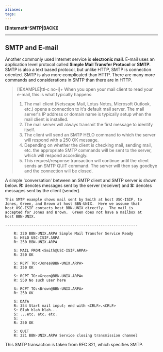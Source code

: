 ```yaml
---
aliases:
tags:
---
```

**[[Internet#^SMTP|BACK]]**

---
## SMTP and E-mail
Another commonly used Internet service is **electronic mail**. E-mail uses an application level protocol called **Simple Mail Transfer Protocol** or **SMTP**. SMTP is also a text based protocol, but unlike HTTP, SMTP is connection oriented. SMTP is also more complicated than HTTP. There are many more commands and considerations in SMTP than there are in HTTP.
>[!EXAMPLE|ttl-c no-i]+ When you open your mail client to read your e-mail, this is what typically happens:
>1. The mail client (Netscape Mail, Lotus Notes, Microsoft Outlook, etc.) opens a connection to it's default mail server. The mail server's IP address or domain name is typically setup when the mail client is installed.
>2. The mail server will always transmit the first message to identify itself.
>3. The client will send an SMTP HELO command to which the server will respond with a 250 OK message.
>4. Depending on whether the client is checking mail, sending mail, etc. the appropriate SMTP commands will be sent to the server, which will respond accordingly.
>5. This request/response transaction will continue until the client sends an SMTP QUIT command. The server will then say goodbye and the connection will be closed.

A simple 'conversation' between an SMTP client and SMTP server is shown below. **R:** denotes messages sent by the server (receiver) and **S:** denotes messages sent by the client (sender).
```
This SMTP example shows mail sent by Smith at host USC-ISIF, to
Jones, Green, and Brown at host BBN-UNIX.  Here we assume that
host USC-ISIF contacts host BBN-UNIX directly.  The mail is
accepted for Jones and Brown.  Green does not have a mailbox at
host BBN-UNIX.

-------------------------------------------------------------

	R: 220 BBN-UNIX.ARPA Simple Mail Transfer Service Ready
	S: HELO USC-ISIF.ARPA
	R: 250 BBN-UNIX.ARPA
	
	S: MAIL FROM:<Smith@USC-ISIF.ARPA>
	R: 250 OK
	
	S: RCPT TO:<Jones@BBN-UNIX.ARPA>
	R: 250 OK
	
	S: RCPT TO:<Green@BBN-UNIX.ARPA>
	R: 550 No such user here
	
	S: RCPT TO:<Brown@BBN-UNIX.ARPA>
	R: 250 OK
	
	S: DATA
	R: 354 Start mail input; end with <CRLF>.<CRLF>
	S: Blah blah blah...
	S: ...etc. etc. etc.
	S: .
	R: 250 OK
	
	S: QUIT
	R: 221 BBN-UNIX.ARPA Service closing transmission channel
```
This SMTP transaction is taken from RFC 821, which specifies SMTP.